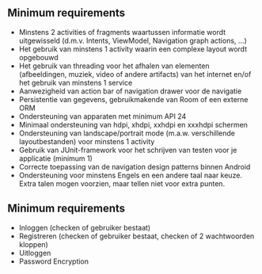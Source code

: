 ## Minimum requirements

- Minstens 2 activities of fragments waartussen informatie wordt uitgewisseld (d.m.v. Intents, ViewModel, Navigation graph actions, ...)
- Het gebruik van minstens 1 activity waarin een complexe layout wordt opgebouwd
- Het gebruik van threading voor het afhalen van elementen (afbeeldingen, muziek, video of andere artifacts) van het internet en/of het gebruik van minstens 1 service
- Aanwezigheid van action bar of navigation drawer voor de navigatie
- Persistentie van gegevens, gebruikmakende van Room of een externe ORM
- Ondersteuning van apparaten met minimum API 24
- Minimaal ondersteuning van hdpi, xhdpi, xxhdpi en xxxhdpi schermen
- Ondersteuning van landscape/portrait mode (m.a.w. verschillende layoutbestanden) voor minstens 1 activity
- Gebruik van JUnit-framework voor het schrijven van testen voor je applicatie (minimum 1)
- Correcte toepassing van de navigation design patterns binnen Android
- Ondersteuning voor minstens Engels en een andere taal naar keuze. Extra talen mogen voorzien, maar tellen niet voor extra punten.

## Minimum requirements

- Inloggen (checken of gebruiker bestaat)
- Registreren (checken of gebruiker bestaat, checken of 2 wachtwoorden kloppen)
- Uitloggen
- Password Encryption
